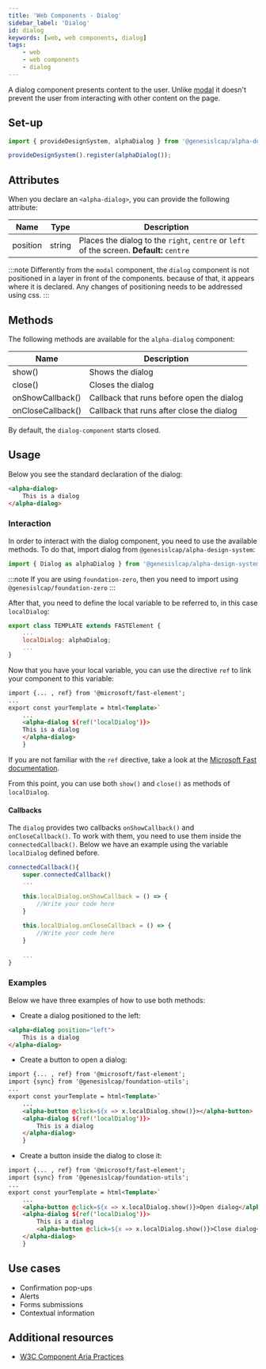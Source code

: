 ```yaml
---
title: 'Web Components - Dialog'
sidebar_label: 'Dialog'
id: dialog
keywords: [web, web components, dialog]
tags:
    - web
    - web components
    - dialog
---
```


A dialog component presents content to the user. Unlike [modal](../../../../web/web-components/interaction/modal/) it doesn't prevent the user from interacting with other content on the page.

## Set-up

```ts
import { provideDesignSystem, alphaDialog } from '@genesislcap/alpha-design-system';

provideDesignSystem().register(alphaDialog());
```
## Attributes

When you declare an `<alpha-dialog>`, you can provide the following attribute:

| Name     | Type   | Description                                                                     |
|----------|--------|---------------------------------------------------------------------------------|
| position | string | Places the dialog to the `right`, `centre` or `left` of the screen. **Default:** `centre` |

:::note
Differently from the `modal` component, the `dialog` component is not positioned in a layer in front of the components.
because of that, it appears where it is declared. Any changes of positioning needs to be addressed using css. 
:::


## Methods

The following methods are available for the `alpha-dialog` component:

| Name              | Description                               |
|-------------------|-------------------------------------------|
| show()            | Shows the dialog                          |
| close()           | Closes the dialog                         |
| onShowCallback()  | Callback that runs before open the dialog |
| onCloseCallback() | Callback that runs after close the dialog |

By default, the `dialog-component` starts closed.

## Usage

Below you see the standard declaration of the dialog:

```html
<alpha-dialog>
    This is a dialog
</alpha-dialog>
```

### Interaction

In order to interact with the dialog component, you need to use the available methods. To do that, import dialog from `@genesislcap/alpha-design-system`:

``` typescript
import { Dialog as alphaDialog } from '@genesislcap/alpha-design-system';
```
:::note
If you are using `foundation-zero`, then you need to import using `@genesislcap/foundation-zero`
:::

After that, you need to define the local variable to be referred to, in this case `localDialog`:

```js {3}
export class TEMPLATE extends FASTElement {
    ...
    localDialog: alphaDialog;
    ...
}
```

Now that you have your local variable, you can use the directive `ref` to link your component to this variable:

```html {1,5-7}
import {... , ref} from '@microsoft/fast-element';
...
export const yourTemplate = html<Template>`
    ...
    <alpha-dialog ${ref('localDialog')}>
    This is a dialog
    </alpha-dialog>
    }
```

If you are not familiar with the `ref` directive, take a look at the [Microsoft Fast documentation](https://www.fast.design/docs/fast-element/using-directives/#the-repeat-directive).

From this point, you can use both `show()` and `close()` as methods of `localDialog`.

#### Callbacks

The `dialog` provides two callbacks `onShowCallback()` and `onCloseCallback()`. To work with them, you need to use them inside the
`connectedCallback()`. Below we have an example using the variable `localDialog` defined before.

```js
connectedCallback(){
    super.connectedCallback()
    ...

    this.localDialog.onShowCallback = () => {
        //Write your code here
    }
    
    this.localDialog.onCloseCallback = () => {
        //Write your code here
    }
    
    ...
}
```

### Examples

Below we have three examples of how to use both methods:

- Create a dialog positioned to the left:
```html
<alpha-dialog position="left">
    This is a dialog
</alpha-dialog>
```
- Create a button to open a dialog:

```html {6}
import {... , ref} from '@microsoft/fast-element';
import {sync} from '@genesislcap/foundation-utils';
...
export const yourTemplate = html<Template>`
    ...
    <alpha-button @click=${x => x.localDialog.show()}></alpha-button>
    <alpha-dialog ${ref('localDialog')}>
        This is a dialog
    </alpha-dialog>
    }
```

- Create a button inside the dialog to close it:

```html {9}
import {... , ref} from '@microsoft/fast-element';
import {sync} from '@genesislcap/foundation-utils';
...
export const yourTemplate = html<Template>`
    ...
    <alpha-button @click=${x => x.localDialog.show()}>Open dialog</alpha-button>
    <alpha-dialog ${ref('localDialog')}>
        This is a dialog
        <alpha-button @click=${x => x.localDialog.show()}>Close dialog</alpha-button>
    </alpha-dialog>
    }
```

## Use cases

- Confirmation pop-ups
- Alerts
- Forms submissions
- Contextual information

## Additional resources

- [W3C Component Aria Practices](https://w3c.github.io/aria-practices/#dialog_modal)
